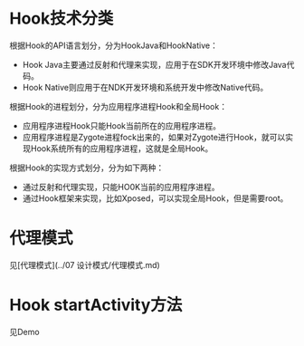 # Hook技术分类

根据Hook的API语言划分，分为HookJava和HookNative：

-   Hook Java主要通过反射和代理来实现，应用于在SDK开发环境中修改Java代码。
-   Hook Native则应用于在NDK开发环境和系统开发中修改Native代码。

根据Hook的进程划分，分为应用程序进程Hook和全局Hook：

-   应用程序进程Hook只能Hook当前所在的应用程序进程。
-   应用程序进程是Zygote进程fock出来的，如果对Zygote进行Hook，就可以实现Hook系统所有的应用程序进程，这就是全局Hook。

根据Hook的实现方式划分，分为如下两种：

-   通过反射和代理实现，只能HO0K当前的应用程序进程。
-   通过Hook框架来实现，比如Xposed，可以实现全局Hook，但是需要root。

# 代理模式

见[代理模式](../07 设计模式/代理模式.md)

# Hook startActivity方法

见Demo